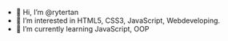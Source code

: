 - 👋 Hi, I’m @rytertan
- 👀 I’m interested in HTML5, CSS3, JavaScript, Webdeveloping.
- 🌱 I’m currently learning JavaScript, OOP


<!---
rytertan/rytertan is a ✨ special ✨ repository because its `README.md` (this file) appears on your GitHub profile.
You can click the Preview link to take a look at your changes.
--->
